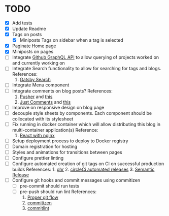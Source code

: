 # TODO

+ [x] Add tests
+ [x] Update Readme
+ [x] Tags on posts
  + [x] Miniposts Tags on sidebar when a tag is selected
+ [x] Paginate Home page
+ [x] Miniposts on pages
+ [ ] Integrate [Github GraphQL API](https://developer.github.com/v4/) to allow querying of projects worked on and currently working on
+ [ ] Integrate Search functionality to allow for searching for tags and blogs.
    References:
    1. [Gatsby Search](https://www.gatsbyjs.org/docs/adding-search/)
+ [ ] Integrate Menu component
+ [ ] Integrate comments on blog posts?
     References:
     1. [Pusher](https://pusher.com/tutorials/realtime-comments-gatsby-blog) and [this](https://codeburst.io/create-a-live-comment-feed-with-pusher-and-gatsby-react-graphql-node-js-3db043d4916)
     2. [Just Comments](https://just-comments.com/pricing.html) and [this](https://60devs.com/add-comments-to-your-gatsbyjs-blog-within-two-minutes.html)
+ [ ] Improve on responsive design on blog page
 + [ ] decouple style sheets by components. Each component should be collocated with its stylesheet
+ [ ] Fix running in docker container which will allow distributing this blog in multi-container application(s)
    Reference:
    1. [React with nginx](https://mherman.org/blog/2017/12/07/dockerizing-a-react-app/#react-router-and-nginx)
+ [ ] Setup deployment process to deploy to Docker registry
+ [ ] Domain registration for hosting
+ [ ] Styles and animations for transitions between pages
+ [ ] Configure prettier linting
+ [ ] Configure automated creation of git tags on CI on successful production builds
    References:
        1. [ghr](https://github.com/tcnksm/ghr)
        2. [circleCi automated releases](https://dzone.com/articles/automate-github-releases-with-circleci)
        3. [Semantic Release](https://github.com/semantic-release/semantic-release)
+ [ ] Configure git hooks and commit messages using commitizen
    + [ ] pre-commit should run tests
    + [ ] pre-push should run lint
    References:
        1. [Proper git flow](https://hackernoon.com/15-tips-to-enhance-your-github-flow-6af7ceb0d8a3)
        2. [commitizen](https://github.com/commitizen/cz-cli)
        3. [commitlint](https://github.com/marionebl/commitlint)
